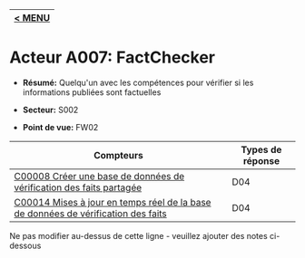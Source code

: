 |[< MENU](../README.md)|
|---|
# Acteur A007: FactChecker

* **Résumé:** Quelqu'un avec les compétences pour vérifier si les informations publiées sont factuelles

* **Secteur:** S002

* **Point de vue:** FW02


|Compteurs |Types de réponse |
|-------- |-------------- |
|[C00008 Créer une base de données de vérification des faits partagée](../../generated_pages/counters/C00008.md) |D04 |
|[C00014 Mises à jour en temps réel de la base de données de vérification des faits](../../generated_pages/counters/C00014.md) |D04 |


Ne pas modifier au-dessus de cette ligne - veuillez ajouter des notes ci-dessous